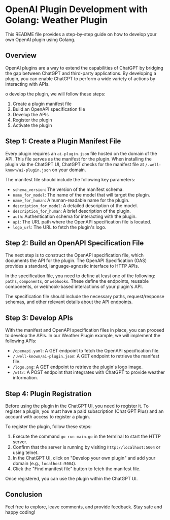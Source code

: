 # OpenAI Plugin Development with Golang: Weather Plugin

This README file provides a step-by-step guide on how to develop your own OpenAI plugin using Golang.

## Overview

OpenAI plugins are a way to extend the capabilities of ChatGPT by bridging the gap between ChatGPT and third-party applications. By developing a plugin, you can enable ChatGPT to perform a wide variety of actions by interacting with APIs.

o develop the plugin, we will follow these steps:

1. Create a plugin manifest file
2. Build an OpenAPI specification file
3. Develop the APIs
4. Register the plugin
5. Activate the plugin

## Step 1: Create a Plugin Manifest File

Every plugin requires an `ai-plugin.json` file hosted on the domain of the API. This file serves as the manifest for the plugin. When installing the plugin via the ChatGPT UI, ChatGPT checks for the manifest file at `/.well-known/ai-plugin.json` on your domain.

The manifest file should include the following key parameters:

- `schema_version`: The version of the manifest schema.
- `name_for_model`: The name of the model that will target the plugin.
- `name_for_human`: A human-readable name for the plugin.
- `description_for_model`: A detailed description of the model.
- `description_for_human`: A brief description of the plugin.
- `auth`: Authentication schema for interacting with the plugin.
- `api`: The URL path where the OpenAPI specification file is located.
- `logo_url`: The URL to fetch the plugin's logo.

## Step 2: Build an OpenAPI Specification File

The next step is to construct the OpenAPI specification file, which documents the API for the plugin. The OpenAPI Specification (OAS) provides a standard, language-agnostic interface to HTTP APIs.

In the specification file, you need to define at least one of the following: `paths`, `components`, or `webhooks`. These define the endpoints, reusable components, or webhook-based interactions of your plugin's API.

The specification file should include the necessary paths, request/response schemas, and other relevant details about the API endpoints.

## Step 3: Develop APIs

With the manifest and OpenAPI specification files in place, you can proceed to develop the APIs. In our Weather Plugin example, we will implement the following APIs:

- `/openapi.yaml`: A GET endpoint to fetch the OpenAPI specification file.
- `/.well-known/ai-plugin.json`: A GET endpoint to retrieve the manifest file.
- `/logo.png`: A GET endpoint to retrieve the plugin's logo image.
- `/wttr`: A POST endpoint that integrates with ChatGPT to provide weather information.

## Step 4: Plugin Registration

Before using the plugin in the ChatGPT UI, you need to register it. To register a plugin, you must have a paid subscription (Chat GPT Plus) and an account with access to register a plugin.

To register the plugin, follow these steps:

1. Execute the command `go run main.go` in the terminal to start the HTTP server.
2. Confirm that the server is running by visiting `http://localhost:5004` or using telnet.
3. In the ChatGPT UI, click on "Develop your own plugin" and add your domain (e.g., `localhost:5004`).
4. Click the "Find manifest file" button to fetch the manifest file.

Once registered, you can use the plugin within the ChatGPT UI.

## Conclusion

Feel free to explore, leave comments, and provide feedback. Stay safe and happy coding!
